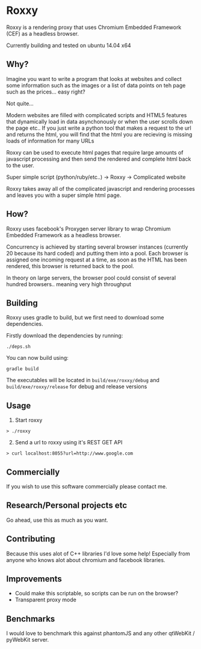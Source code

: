 # Roxxy

Roxxy is a rendering proxy that uses Chromium Embedded Framework (CEF) as a headless browser.

Currently building and tested on ubuntu 14.04 x64

## Why?

Imagine you want to write a program that looks at websites and collect some information such as the images or a list of data points on teh page such as the prices... easy right? 

Not quite...

Modern websites are filled with complicated scripts and HTML5 features that dynamically load in data asynchonously or when the user scrolls down the page etc.. 
If you just write a python tool that makes a request to the url and returns the html, you will find that the html you are recieving is missing loads of information for many URLs

Roxxy can be used to execute html pages that require large amounts of javascript processing and then send the rendered and complete html back to the user.

Super simple script (python/ruby/etc..) -> Roxxy -> Complicated website

Roxxy takes away all of the complicated javascript and rendering processes and leaves you with a super simple html page.

## How?

Roxxy uses facebook's Proxygen server library to wrap Chromium Embedded Framework as a headless browser.

Concurrency is achieved by starting several browser instances (currently 20 because its hard coded) and putting them into a pool. Each browser is assigned one incoming request at a time, as soon as the HTML has been rendered, this browser is returned back to the pool.

In theory on large servers, the browser pool could consist of several hundred browsers.. meaning very high throughput

## Building

Roxxy uses gradle to build, but we first need to download some dependencies.

Firstly download the dependencies by running:

```
./deps.sh
```

You can now build using:

```
gradle build
```

The executables will be located in `build/exe/roxxy/debug` and `build/exe/roxxy/release` for debug and release versions

## Usage

1. Start roxxy

```
> ./roxxy
```

2. Send a url to roxxy using it's REST GET API

```
> curl localhost:8055?url=http://www.google.com
```

## Commercially

If you wish to use this software commercially please contact me.

## Research/Personal projects etc

Go ahead, use this as much as you want.

## Contributing

Because this uses alot of C++ libraries I'd love some help! Especially from anyone who knows alot about chromium and facebook libraries.

## Improvements

* Could make this scriptable, so scripts can be run on the browser?
* Transparent proxy mode

## Benchmarks

I would love to benchmark this against phantomJS and any other qtWebKit / pyWebKit server.